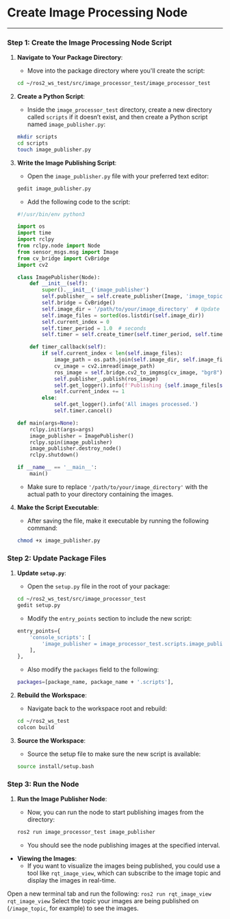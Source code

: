 # Create Image Processing Node 
---

### **Step 1: Create the Image Processing Node Script**

1. **Navigate to Your Package Directory**:
   - Move into the package directory where you'll create the script:

   ```bash
   cd ~/ros2_ws_test/src/image_processor_test/image_processor_test
   ```

2. **Create a Python Script**:
   - Inside the `image_processor_test` directory, create a new directory called `scripts` if it doesn’t exist, and then create a Python script named `image_publisher.py`:

   ```bash
   mkdir scripts
   cd scripts
   touch image_publisher.py
   ```

3. **Write the Image Publishing Script**:
   - Open the `image_publisher.py` file with your preferred text editor:

   ```bash
   gedit image_publisher.py
   ```

   - Add the following code to the script:

   ```python
   #!/usr/bin/env python3

   import os
   import time
   import rclpy
   from rclpy.node import Node
   from sensor_msgs.msg import Image
   from cv_bridge import CvBridge
   import cv2

   class ImagePublisher(Node):
       def __init__(self):
           super().__init__('image_publisher')
           self.publisher_ = self.create_publisher(Image, 'image_topic', 10)
           self.bridge = CvBridge()
           self.image_dir = '/path/to/your/image_directory'  # Update with your directory
           self.image_files = sorted(os.listdir(self.image_dir))  
           self.current_index = 0
           self.timer_period = 1.0  # seconds
           self.timer = self.create_timer(self.timer_period, self.timer_callback)

       def timer_callback(self):
           if self.current_index < len(self.image_files):
               image_path = os.path.join(self.image_dir, self.image_files[self.current_index])
               cv_image = cv2.imread(image_path)
               ros_image = self.bridge.cv2_to_imgmsg(cv_image, "bgr8")
               self.publisher_.publish(ros_image)
               self.get_logger().info(f'Publishing {self.image_files[self.current_index]}')
               self.current_index += 1
           else:
               self.get_logger().info('All images processed.')
               self.timer.cancel()

   def main(args=None):
       rclpy.init(args=args)
       image_publisher = ImagePublisher()
       rclpy.spin(image_publisher)
       image_publisher.destroy_node()
       rclpy.shutdown()

   if __name__ == '__main__':
       main()
   ```

   - Make sure to replace `'/path/to/your/image_directory'` with the actual path to your directory containing the images.

4. **Make the Script Executable**:
   - After saving the file, make it executable by running the following command:

   ```bash
   chmod +x image_publisher.py
   ```

### **Step 2: Update Package Files**

1. **Update `setup.py`**:
   - Open the `setup.py` file in the root of your package:
  
   ```bash
   cd ~/ros2_ws_test/src/image_processor_test
   gedit setup.py
   ```

   - Modify the `entry_points` section to include the new script:

   ```python
   entry_points={
       'console_scripts': [
           'image_publisher = image_processor_test.scripts.image_publisher:main',
       ],
   },
   ```
   - Also modify the `packages` field to the following:
   ```bash
   packages=[package_name, package_name + '.scripts'],
   ```

2. **Rebuild the Workspace**:
   - Navigate back to the workspace root and rebuild:

   ```bash
   cd ~/ros2_ws_test
   colcon build
   ```

3. **Source the Workspace**:
   - Source the setup file to make sure the new script is available:

   ```bash
   source install/setup.bash
   ```

### **Step 3: Run the Node**

1. **Run the Image Publisher Node**:
   - Now, you can run the node to start publishing images from the directory:

   ```bash
   ros2 run image_processor_test image_publisher
   ```

   - You should see the node publishing images at the specified interval.

- **Viewing the Images**:
  - If you want to visualize the images being published, you could use a tool like `rqt_image_view`, which can subscribe to the image topic and display the images in real-time.

Open a new terminal tab and run the following:
    ```
    ros2 run rqt_image_view rqt_image_view
    ```
Select the topic your images are being published on (`/image_topic`, for example) to see the images.
